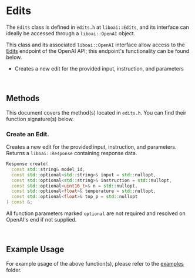 <h1>Edits</h1>
<p>The <code>Edits</code> class is defined in <code>edits.h</code> at <code>liboai::Edits</code>, and its interface can ideally be accessed through a <code>liboai::OpenAI</code> object.

This class and its associated <code>liboai::OpenAI</code> interface allow access to the <a href="https://beta.openai.com/docs/api-reference/edits">Edits</a> endpoint of the OpenAI API; this endpoint's functionality can be found below.</p>
- Creates a new edit for the provided input, instruction, and parameters

<br>
<h2>Methods</h2>
<p>This document covers the method(s) located in <code>edits.h</code>. You can find their function signature(s) below.</p>

<h3>Create an Edit.</h3>
<p>Creates a new edit for the provided input, instruction, and parameters. Returns a <code>liboai::Response</code> containing response data.</p>

```cpp
Response create(
  const std::string& model_id,
  const std::optional<std::string>& input = std::nullopt,
  const std::optional<std::string>& instruction = std::nullopt,
  const std::optional<uint16_t>& n = std::nullopt,
  const std::optional<float>& temperature = std::nullopt,
  const std::optional<float>& top_p = std::nullopt
) const &;
```

<p>All function parameters marked <code>optional</code> are not required and resolved on OpenAI's end if not supplied.</p>

<br>
<h2>Example Usage</h2>
<p>For example usage of the above function(s), please refer to the <a href="/examples">examples</a> folder.
